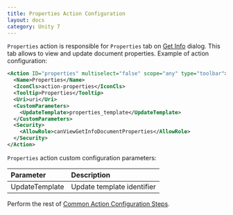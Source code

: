 ```yaml
---
title: Properties Action Configuration
layout: docs
category: Unity 7
---
```

`Properties` action is responsible for `Properties` tab on [Get Info](get-info.md) dialog. This tab allows to view and update document 
properties. Example of action configuration:

```xml
<Action ID="properties" multiselect="false" scope="any" type="toolbar">
  <Name>Properties</Name>
  <IconCls>action-properties</IconCls>
  <Tooltip>Properties</Tooltip>
  <Uri>uri</Uri>
  <CustomParameters>
    <UpdateTemplate>properties_template</UpdateTemplate>
  </CustomParameters>
  <Security>
    <AllowRole>canViewGetInfoDocumentProperties</AllowRole>
  </Security>
</Action>
```

`Properties` action custom configuration parameters:

| Parameter | Description |
|:----|:-------------------|
|UpdateTemplate | Update template identifier |

Perform the rest of [Common Action Configuration Steps](../actions.md#common-actions-configuration-steps). 
